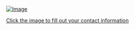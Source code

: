 <a href="https://goo.gl/forms/FksXjU2RERMt6kGE2">![Image](http://paulaandken.us/PAULEEKEN_Savethedate.jpg "Click to fill out your contact information")</a>
<br>
<!-- font: helvetica --><a href="https://goo.gl/forms/FksXjU2RERMt6kGE2"> Click the image to fill out your contact information</a>
